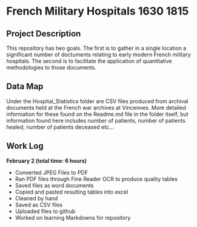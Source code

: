 # French Military Hospitals 1630 1815

## Project Description
This repository has two goals. The first is to gather in a single location a significant number of doctuments relating to early modern French military hospitals. The second is to facilitate the application of quantitative methodologies to those documents.

## Data Map
Under the Hospital_Statistics folder are CSV files produced from archival documents held at the French war archives at Vincennes. More detailed information for these found on the Readme.md file in the folder itself, but information found here includes number of patients, number of patients healed, number of patients deceased etc...

## Work Log 
**February 2 (total time: 6 hours)**
* Converted JPEG Files to PDF 
* Ran PDF files through Fine Reader OCR to produce quality tables 
* Saved files as word documents 
* Copied and pasted resulting tables into excel 
* Cleaned by hand 
* Saved as CSV files
* Uploaded files to github 
* Worked on learning Markdowns for repository 
